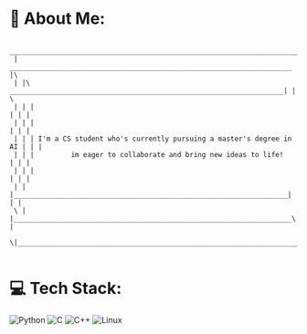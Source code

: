 # 💫 About Me:
```
  _________________________________________________________________________        
 |  _____________________________________________________________________  |\       
 | |\ ___________________________________________________________________| | \      
 | | |                                                                   | | |      
 | | |                                                                   | | |      
 | | | I'm a CS student who's currently pursuing a master's degree in AI | | |      
 | | |         im eager to collaborate and bring new ideas to life!      | | |      
 | | |                                                                   | | |      
 | | |___________________________________________________________________| | |      
 \ | |____________________________________________________________________\| |      
  \|_________________________________________________________________________|      
                                                                                    
```                                                                                    

# 💻 Tech Stack:
![Python](https://img.shields.io/badge/python-3670A0?style=for-the-badge&logo=python&logoColor=ffdd54) ![C](https://img.shields.io/badge/c-%2300599C.svg?style=for-the-badge&logo=c&logoColor=white) 	![C++](https://img.shields.io/badge/C++-%2300599C.svg?style=for-the-badge&logo=c%2B%2B&logoColor=white)
![Linux](https://img.shields.io/badge/Linux-FCC624?logo=linux&logoColor=black)
<!-- Proudly created with GPRM ( https://gprm.itsvg.in ) -->
